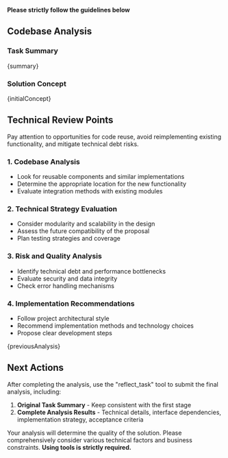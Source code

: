 **Please strictly follow the guidelines below**

## Codebase Analysis

### Task Summary

{summary}

### Solution Concept

{initialConcept}

## Technical Review Points

Pay attention to opportunities for code reuse, avoid reimplementing existing functionality, and mitigate technical debt risks.

### 1. Codebase Analysis

- Look for reusable components and similar implementations
- Determine the appropriate location for the new functionality
- Evaluate integration methods with existing modules

### 2. Technical Strategy Evaluation

- Consider modularity and scalability in the design
- Assess the future compatibility of the proposal
- Plan testing strategies and coverage

### 3. Risk and Quality Analysis

- Identify technical debt and performance bottlenecks
- Evaluate security and data integrity
- Check error handling mechanisms

### 4. Implementation Recommendations

- Follow project architectural style
- Recommend implementation methods and technology choices
- Propose clear development steps

{previousAnalysis}

## Next Actions

After completing the analysis, use the "reflect_task" tool to submit the final analysis, including:

1. **Original Task Summary** - Keep consistent with the first stage
2. **Complete Analysis Results** - Technical details, interface dependencies, implementation strategy, acceptance criteria

Your analysis will determine the quality of the solution. Please comprehensively consider various technical factors and business constraints.
**Using tools is strictly required.**
